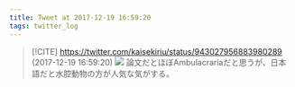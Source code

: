 ```yaml
---
title: Tweet at 2017-12-19 16:59:20
tags: twitter_log
---
```


> [!CITE] https://twitter.com/kaisekiriu/status/943027956883980289 (2017-12-19 16:59:20)
> ![](https://twitter.com/kaisekiriu/status/943027956883980289)
> 論文だとほぼAmbulacrariaだと思うが、日本語だと水腔動物の方が人気な気がする。
